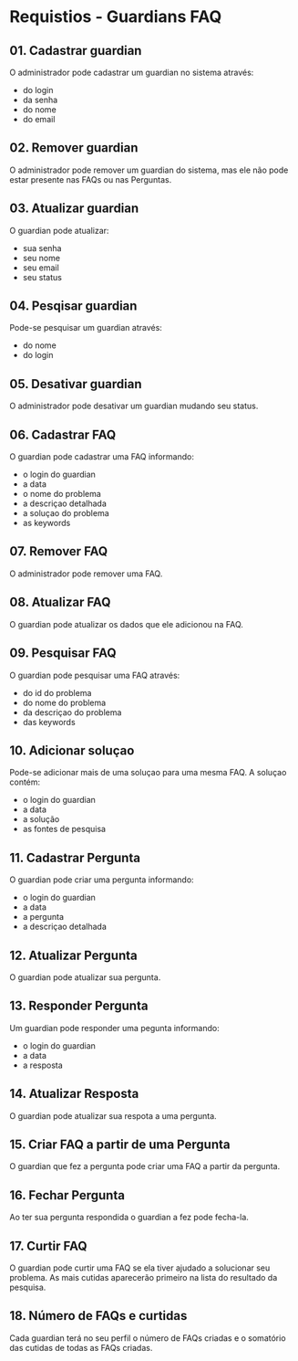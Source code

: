 # Requistios - Guardians FAQ

## 01. Cadastrar guardian
O administrador pode cadastrar um guardian no sistema através:
 * do login
 * da senha
 * do nome
 * do email

## 02. Remover guardian
O administrador pode remover um guardian do sistema, mas ele não
pode estar presente nas FAQs ou nas Perguntas.

## 03. Atualizar guardian
O guardian pode atualizar:
 * sua senha
 * seu nome
 * seu email
 * seu status

## 04. Pesqisar guardian
Pode-se pesquisar um guardian através:
 * do nome
 * do login

## 05. Desativar guardian
O administrador pode desativar um guardian mudando seu status.

## 06. Cadastrar FAQ
O guardian pode cadastrar uma FAQ informando:
 * o login do guardian
 * a data
 * o nome do problema
 * a descriçao detalhada
 * a soluçao do problema
 * as keywords
 
## 07. Remover FAQ
O administrador pode remover uma FAQ.

## 08. Atualizar FAQ
O guardian pode atualizar os dados que ele adicionou na FAQ.

## 09. Pesquisar FAQ
O guardian pode pesquisar uma FAQ através:
 * do id do problema
 * do nome do problema
 * da descriçao do problema
 * das keywords
 
## 10. Adicionar soluçao
Pode-se adicionar mais de uma soluçao para uma mesma FAQ. A soluçao contém:
 * o login do guardian
 * a data
 * a solução
 * as fontes de pesquisa

## 11. Cadastrar Pergunta
O guardian pode criar uma pergunta informando:
 * o login do guardian
 * a data
 * a pergunta
 * a descriçao detalhada

## 12. Atualizar Pergunta
O guardian pode atualizar sua pergunta.

## 13. Responder Pergunta
Um guardian pode responder uma pegunta informando:
 * o login do guardian
 * a data
 * a resposta

## 14. Atualizar Resposta
O guardian pode atualizar sua respota a uma pergunta.

## 15. Criar FAQ a partir de uma Pergunta
O guardian que fez a pergunta pode criar uma FAQ a partir da pergunta.

## 16. Fechar Pergunta
Ao ter sua pergunta respondida o guardian a fez pode fecha-la.

## 17. Curtir FAQ
O guardian pode curtir uma FAQ se ela tiver ajudado a solucionar seu problema.
As mais cutidas aparecerão primeiro na lista do resultado da pesquisa.

## 18. Número de FAQs e curtidas
Cada guardian terá no seu perfil o número de FAQs criadas e o somatório das
cutidas de todas as FAQs criadas.

